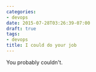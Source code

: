 ```yaml
---
categories:
- devops
date: 2015-07-28T03:26:39-07:00
draft: true
tags:
- devops
title: I could do your job
---
```


You probably couldn't.
